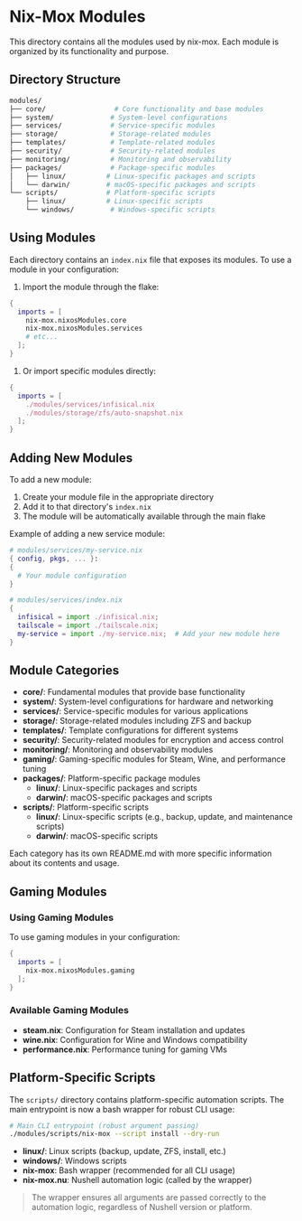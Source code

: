 # Nix-Mox Modules

This directory contains all the modules used by nix-mox. Each module is organized by its functionality and purpose.

## Directory Structure

```bash
modules/
├── core/                 # Core functionality and base modules
├── system/              # System-level configurations
├── services/            # Service-specific modules
├── storage/             # Storage-related modules
├── templates/           # Template-related modules
├── security/            # Security-related modules
├── monitoring/          # Monitoring and observability
├── packages/            # Package-specific modules
│   ├── linux/          # Linux-specific packages and scripts
│   └── darwin/         # macOS-specific packages and scripts
└── scripts/            # Platform-specific scripts
    ├── linux/          # Linux-specific scripts
    └── windows/         # Windows-specific scripts
```

## Using Modules

Each directory contains an `index.nix` file that exposes its modules. To use a module in your configuration:

1. Import the module through the flake:

```nix
{
  imports = [
    nix-mox.nixosModules.core
    nix-mox.nixosModules.services
    # etc...
  ];
}
```

1. Or import specific modules directly:

```nix
{
  imports = [
    ./modules/services/infisical.nix
    ./modules/storage/zfs/auto-snapshot.nix
  ];
}
```

## Adding New Modules

To add a new module:

1. Create your module file in the appropriate directory
2. Add it to that directory's `index.nix`
3. The module will be automatically available through the main flake

Example of adding a new service module:

```nix
# modules/services/my-service.nix
{ config, pkgs, ... }:
{
  # Your module configuration
}

# modules/services/index.nix
{
  infisical = import ./infisical.nix;
  tailscale = import ./tailscale.nix;
  my-service = import ./my-service.nix;  # Add your new module here
}
```

## Module Categories

- **core/**: Fundamental modules that provide base functionality
- **system/**: System-level configurations for hardware and networking
- **services/**: Service-specific modules for various applications
- **storage/**: Storage-related modules including ZFS and backup
- **templates/**: Template configurations for different systems
- **security/**: Security-related modules for encryption and access control
- **monitoring/**: Monitoring and observability modules
- **gaming/**: Gaming-specific modules for Steam, Wine, and performance tuning
- **packages/**: Platform-specific package modules
  - **linux/**: Linux-specific packages and scripts
  - **darwin/**: macOS-specific packages and scripts
- **scripts/**: Platform-specific scripts
  - **linux/**: Linux-specific scripts (e.g., backup, update, and maintenance scripts)
  - **darwin/**: macOS-specific scripts

Each category has its own README.md with more specific information about its contents and usage.

## Gaming Modules

### Using Gaming Modules

To use gaming modules in your configuration:

```nix
{
  imports = [
    nix-mox.nixosModules.gaming
  ];
}
```

### Available Gaming Modules

- **steam.nix**: Configuration for Steam installation and updates
- **wine.nix**: Configuration for Wine and Windows compatibility
- **performance.nix**: Performance tuning for gaming VMs

## Platform-Specific Scripts

The `scripts/` directory contains platform-specific automation scripts. The main entrypoint is now a bash wrapper for robust CLI usage:

```bash
# Main CLI entrypoint (robust argument passing)
./modules/scripts/nix-mox --script install --dry-run
```

- **linux/**: Linux scripts (backup, update, ZFS, install, etc.)
- **windows/**: Windows scripts
- **nix-mox**: Bash wrapper (recommended for all CLI usage)
- **nix-mox.nu**: Nushell automation logic (called by the wrapper)

> The wrapper ensures all arguments are passed correctly to the automation logic, regardless of Nushell version or platform.
